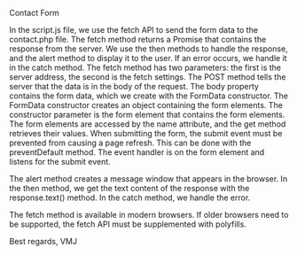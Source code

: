 Contact Form

In the script.js file, we use the fetch API to send the form data to the contact.php file. 
The fetch method returns a Promise that contains the response from the server. 
We use the then methods to handle the response, and the alert method to display it to the user. 
If an error occurs, we handle it in the catch method. 
The fetch method has two parameters: the first is the server address, the second is the fetch settings. 
The POST method tells the server that the data is in the body of the request. 
The body property contains the form data, which we create with the FormData constructor. 
The FormData constructor creates an object containing the form elements. 
The constructor parameter is the form element that contains the form elements. 
The form elements are accessed by the name attribute, and the get method retrieves their values. 
When submitting the form, the submit event must be prevented from causing a page refresh. 
This can be done with the preventDefault method.
The event handler is on the form element and listens for the submit event.

The alert method creates a message window that appears in the browser.
In the then method, we get the text content of the response with the response.text() method. 
In the catch method, we handle the error.

The fetch method is available in modern browsers. 
If older browsers need to be supported, the fetch API must be supplemented with polyfills.

Best regards, VMJ
